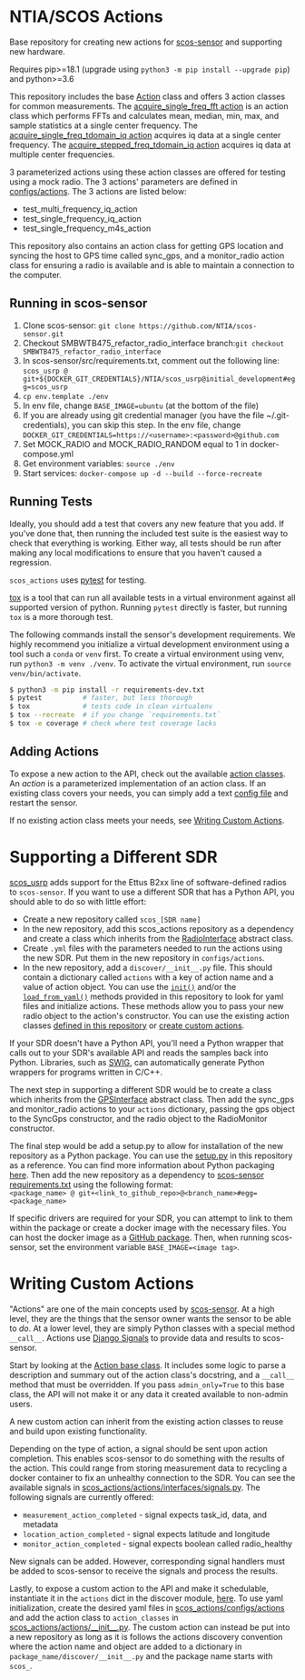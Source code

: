 NTIA/SCOS Actions
====================

Base repository for creating new actions for [scos-sensor](https://github.com/NTIA/scos-sensor) and supporting new
hardware.

Requires pip>=18.1 (upgrade using `python3 -m pip install --upgrade pip`) and python>=3.6

This repository includes the base [Action](scos_actions/actions/interfaces/action.py) class and offers 3 action classes for 
common measurements. The [acquire_single_freq_fft action](scos_actions/actions/acquire_single_freq_fft.py) is an action
class which performs FFTs and calculates mean, median, min, max, and sample statistics at a single center frequency.
The [acquire_single_freq_tdomain_iq action](scos_actions/actions/acquire_single_freq_tdomain_iq.py) acquires iq data
at a single center frequency.
The [acquire_stepped_freq_tdomain_iq action](scos_actions/actions/acquire_stepped_freq_tdomain_iq.py) acquires iq data
at multiple center frequencies.

3 parameterized actions using these action classes are
offered for testing using a mock radio. The 3 actions' parameters are defined in 
[configs/actions](scos_actions/configs/actions). The 3 actions are listed below:

* test_multi_frequency_iq_action
* test_single_frequency_iq_action
* test_single_frequency_m4s_action

This repository also contains an action class for getting GPS location
 and syncing the host to GPS time called sync_gps, and a monitor_radio action class for ensuring a radio
is available and is able to maintain a connection to the computer.

Running in scos-sensor
----------------------

1. Clone scos-sensor: `git clone https://github.com/NTIA/scos-sensor.git`
2. Checkout SMBWTB475_refactor_radio_interface branch:`git checkout SMBWTB475_refactor_radio_interface`
3. In scos-sensor/src/requirements.txt, comment out the following line:
`scos_usrp @ git+${DOCKER_GIT_CREDENTIALS}/NTIA/scos_usrp@initial_development#egg=scos_usrp`
4. `cp env.template ./env`
5. In env file, change `BASE_IMAGE=ubuntu` (at the bottom of the file)
6. If you are already using git credential manager (you have the file ~/.git-credentials), you can skip this step. In the env file, change 
`DOCKER_GIT_CREDENTIALS=https://<username>:<password>@github.com`
7. Set MOCK_RADIO and MOCK_RADIO_RANDOM equal to 1 in docker-compose.yml
8. Get environment variables: `source ./env`
9. Start services: `docker-compose up -d --build --force-recreate`

Running Tests
-------------

Ideally, you should add a test that covers any new feature that you add. If
you've done that, then running the included test suite is the easiest way to
check that everything is working. Either way, all tests should be run after
making any local modifications to ensure that you haven't caused a regression.

`scos_actions` uses [pytest](https://docs.pytest.org/en/latest/) for testing.

[tox](https://tox.readthedocs.io/en/latest/) is a tool that can run all
available tests in a virtual environment against all supported version of
python. Running `pytest` directly is faster, but running `tox` is a more
thorough test.

The following commands install the sensor's development requirements. We highly
recommend you initialize a virtual development environment using a tool such a
`conda` or `venv` first. To create a virtual environment using venv, run
`python3 -m venv ./venv`. To activate the virtual environment, run
`source venv/bin/activate`.

```bash
$ python3 -m pip install -r requirements-dev.txt
$ pytest          # faster, but less thorough
$ tox             # tests code in clean virtualenv
$ tox --recreate  # if you change `requirements.txt`
$ tox -e coverage # check where test coverage lacks
```

Adding Actions
--------------

To expose a new action to the API, check out the available [action
classes](scos_actions/actions). An _action_ is a parameterized implementation of
an action class. If an existing class covers your needs, you can simply add a text
[config file](scos_actions/configs/README.md) and restart the sensor.

If no existing action class meets your needs, see [Writing Custom
Actions](#writing-custom-actions).

Supporting a Different SDR
==========================

[scos_usrp](https://github.com/ntia/scos_usrp) adds support for the Ettus B2xx line of
software-defined radios to `scos-sensor`. If you want to use a different SDR that has a Python
API, you should able to do so with little effort:

 - Create a new repository called `scos_[SDR name]`
 - In the new repository, add this scos_actions repository as a dependency and create a class which inherits from the 
 [RadioInterface](scos_actions/hardware/radio_iface.py) abstract class.
 - Create `.yml` files with the parameters needed to run the actions using the new SDR. Put them in the new repository
   in `configs/actions`.
 - In the new repository, add a `discover/__init__.py` file. This should contain a dictionary called `actions` with a
   key of action name and a value of action object. You can use the [`init()`](scos_actions/discover/__init__.py)
   and/or the [`load_from_yaml()`](scos_actions/discover/yaml.py) methods provided in this repository to look for yaml
   files and initialize actions. These methods allow you to pass your new radio object to the action's constructor. You
   can use the existing action classes [defined in this repository](scos_actions/actions/__init__.py) or
   [create custom actions](#writing-custom-actions).

If your SDR doesn't have a Python API, you'll need a Python wrapper that
calls out to your SDR's available API and reads the samples back into Python. Libraries, such as
[SWIG](http://www.swig.org/), can automatically generate Python wrappers for programs written in C/C++.

The next step in supporting a different SDR would be to create a class which inherits from the
[GPSInterface](scos_actions/hardware/gps_iface.py) abstract class. Then add the sync_gps and monitor_radio actions to
your `actions` dictionary, passing the gps object to the SyncGps constructor, and the radio object to the RadioMonitor
constructor.

The final step would be add a setup.py to allow for installation of the new repository as a Python package. You can use
the [setup.py](setup.py) in this repository as a reference. You can find more information about Python packaging
[here](https://packaging.python.org/tutorials/packaging-projects/). Then add the new repository as a dependency to
[scos-sensor requirements.txt](https://github.com/NTIA/scos-sensor/blob/master/src/requirements.txt) using the
following format:  
`<package_name> @ git+<link_to_github_repo>@<branch_name>#egg=<package_name>`

If specific drivers are required for your SDR, you can attempt to link to them within the package or create a docker
image with the necessary files. You can host the docker image as a
[GitHub package](https://help.github.com/en/packages/using-github-packages-with-your-projects-ecosystem/configuring-docker-for-use-with-github-packages).
Then, when running scos-sensor, set the environment variable `BASE_IMAGE=<image tag>`.

Writing Custom Actions
======================

"Actions" are one of the main concepts used by [scos-sensor](https://github.com/NTIA/scos-sensor). At a high level,
they are the things that the sensor owner wants the sensor to be able to _do_. At a lower level, they are simply Python
classes with a special method `__call__`. Actions use
[Django Signals](https://docs.djangoproject.com/en/3.0/topics/signals/) to provide data and results to scos-sensor.

Start by looking at the [Action base class](scos_actions/actions/interfaces/action.py). It includes some logic to parse
a description and summary out of the action class's docstring, and a `__call__` method that must be overridden. If you
pass `admin_only=True` to this base class, the API will not make it or any data it created available to non-admin users.

A new custom action can inherit from the existing action classes to reuse and build upon existing functionality.

Depending on the type of action, a signal should be sent upon action completion. This enables scos-sensor to do
something with the results of the action. This could range from storing measurement data to recycling a 
docker container to fix an unhealthy connection to the SDR. You can see the available signals
in [scos_actions/actions/interfaces/signals.py](scos_actions/actions/interfaces/signals.py). The following signals are
currently offered:
 * `measurement_action_completed` - signal expects task_id, data, and metadata
 * `location_action_completed` - signal expects latitude and longitude
 * `monitor_action_completed` - signal expects boolean called radio_healthy
 
New signals can be added. However, corresponding signal handlers must be added to scos-sensor to receive the signals
and process the results.

Lastly, to expose a custom action to the API and make it schedulable,
instantiate it in the `actions` dict in the discover module,
[here](scos_actions/discover/__init__.py). To use yaml initialization, create the desired yaml files in
[scos_actions/configs/actions](scos_actions/configs/actions) and add the action class to `action_classes` in
[scos_actions/actions/\_\_init\_\_.py](scos_actions/actions/__init__.py). The custom action can instead be put into a
new repository as long as it is follows the actions discovery convention where the action name and object are added to
a dictionary in `package_name/discover/__init__.py` and the package name starts with `scos_`.
